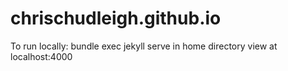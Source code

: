 # chrischudleigh.github.io

To run locally:
bundle exec jekyll serve in home directory
view at localhost:4000


